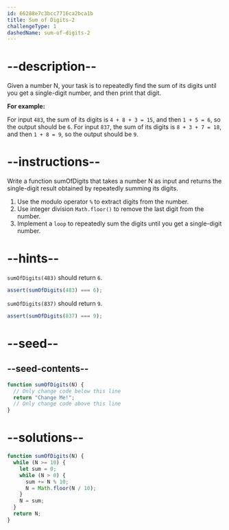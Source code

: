 ```yaml
---
id: 66288e7c3bcc7716ca2bca1b
title: Sum of Digits-2
challengeType: 1
dashedName: sum-of-digits-2
---
```


# --description--

Given a number N, your task is to repeatedly find the sum of its digits until you get a single-digit number, and then print that digit.

**For example:**

For input `483`, the sum of its digits is `4 + 8 + 3 = 15`, and then `1 + 5 = 6`, so the output should be `6`.
For input `837`, the sum of its digits is `8 + 3 + 7 = 18`, and then `1 + 8 = 9`, so the output should be `9`.

# --instructions--

Write a function sumOfDigits that takes a number N as input and returns the single-digit result obtained by repeatedly summing its digits.

1. Use the modulo operator `%` to extract digits from the number.
2. Use integer division `Math.floor()` to remove the last digit from the number.
3. Implement a `loop` to repeatedly sum the digits until you get a single-digit number.
    
# --hints--

`sumOfDigits(483)` should return `6`.

```js
assert(sumOfDigits(483) === 6);


```

`sumOfDigits(837)` should return `9`.

```js
assert(sumOfDigits(837) === 9);

```

# --seed--
## --seed-contents--

```js
function sumOfDigits(N) {
  // Only change code below this line
  return "Change Me!";
  // Only change code above this line
}
```

# --solutions--

```js
function sumOfDigits(N) {
  while (N >= 10) {
    let sum = 0;
    while (N > 0) {
      sum += N % 10;
      N = Math.floor(N / 10);
    }
    N = sum;
  }
  return N;
}

```
